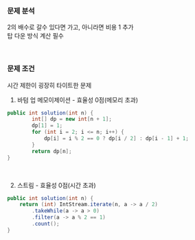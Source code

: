 ### 문제 분석
2의 배수로 갈수 있다면 가고, 아니라면 비용 1 추가  
탑 다운 방식 계산 필수  

<br>

### 문제 조건
시간 제한이 굉장히 타이트한 문제  

1. 바텀 업 메모이제이션 - 효율성 0점(메모리 초과)

```java
public int solution(int n) {
        int[] dp = new int[n + 1];
        dp[1] = 1;
        for (int i = 2; i <= n; i++) {
            dp[i] = i % 2 == 0 ? dp[i / 2] : dp[i - 1] + 1;
        }
        return dp[n];
}
```

<br>

2. 스트림 - 효율성 0점(시간 초과)  

```java
public int solution(int n) {
    return (int) IntStream.iterate(n, a -> a / 2)
        .takeWhile(a -> a > 0)
        .filter(a -> a % 2 == 1)
        .count();
}
```

